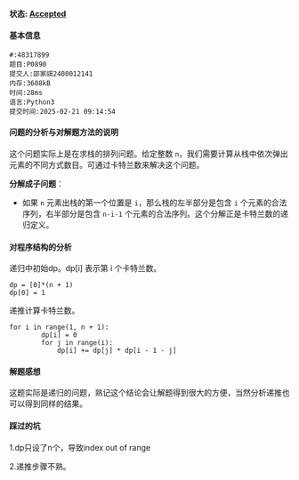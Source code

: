 #### 状态: [Accepted](http://dsbpython.openjudge.cn/dspythonbook/solution/48317899/)

#### 基本信息

```
#:48317899
题目:P0890
提交人:邵家祺2400012141
内存:3608kB
时间:28ms
语言:Python3
提交时间:2025-02-21 09:14:54
```

#### 问题的分析与对解题方法的说明

这个问题实际上是在求栈的排列问题。给定整数 `n`，我们需要计算从栈中依次弹出元素的不同方式数目。可通过卡特兰数来解决这个问题。

**分解成子问题**：

- 如果 `n` 元素出栈的第一个位置是 `i`，那么栈的左半部分是包含 `i` 个元素的合法序列，右半部分是包含 `n-i-1` 个元素的合法序列。这个分解正是卡特兰数的递归定义。

#### 对程序结构的分析

 递归中初始dp。dp[i] 表示第 i 个卡特兰数。

```
dp = [0]*(n + 1)
dp[0] = 1 
```

递推计算卡特兰数。

```
for i in range(1, n + 1):
        dp[i] = 0
        for j in range(i):
            dp[i] += dp[j] * dp[i - 1 - j]
```

#### 解题感想

这题实际是递归的问题，熟记这个结论会让解题得到很大的方便，当然分析递推也可以得到同样的结果。

#### 踩过的坑

1.dp只设了n个，导致index out of range

2.递推步骤不熟。